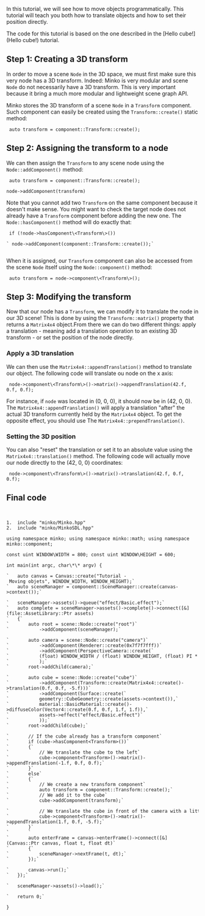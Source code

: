 In this tutorial, we will see how to move objects programmatically. This tutorial will teach you both how to translate objects and how to set their position directly.

The code for this tutorial is based on the one described in the [Hello cube!](Hello cube!) tutorial.

Step 1: Creating a 3D transform
-------------------------------

In order to move a scene `Node` in the 3D space, we must first make sure this very node has a 3D transform. Indeed: Minko is very modular and scene `Node` do not necessarily have a 3D transform. This is very important because it bring a much more modular and lightweight scene graph API.

Minko stores the 3D transform of a scene `Node` in a `Transform` component. Such component can easily be created using the `Transform::create()` static method:


```
 auto transform = component::Transform::create(); 
```


Step 2: Assigning the transform to a node
-----------------------------------------

We can then assign the `Transform` to any scene node using the `Node::addComponent()` method:


```
 auto transform = component::Transform::create();

node->addComponent(transform) 
```


Note that you cannot add two `Transform` on the same component because it doesn't make sense. You might want to check the target node does not already have a `Transform` component before adding the new one. The `Node::hasComponent()` method will do exactly that:


```
 if (!node->hasComponent\<Transform\>())

` node->addComponent(component::Transform::create());`


```


When it is assigned, our `Transform` component can also be accessed from the scene `Node` itself using the `Node::component()` method:


```
 auto transform = node->component\<Transform\>(); 
```


Step 3: Modifying the transform
-------------------------------

Now that our node has a `Transform`, we can modify it to translate the node in our 3D scene! This is done by using the `Transform::matrix()` property that returns a `Matrix4x4` object.From there we can do two different things: apply a translation - meaning add a translation operation to an existing 3D transform - or set the position of the node directly.

### Apply a 3D translation

We can then use the `Matrix4x4::appendTranslation()` method to translate our object. The following code will translate ou node on the x axis:


```
 node->component\<Transform\>()->matrix()->appendTranslation(42.f, 0.f, 0.f); 
```


For instance, if `node` was located in (0, 0, 0), it should now be in (42, 0, 0). The `Matrix4x4::appendTranslation()` will apply a translation "after" the actual 3D transform currently held by the `Matrix4x4` object. To get the opposite effect, you should use The `Matrix4x4::prependTranslation()`.

### Setting the 3D position

You can also "reset" the translation or set it to an absolute value using the `Matrix4x4::translation()` method. The following code will actually move our node directly to the (42, 0, 0) coordinates:


```
 node->component\<Transform\>()->matrix()->translation(42.f, 0.f, 0.f); 
```


Final code
----------


```


1.  include "minko/Minko.hpp"
2.  include "minko/MinkoSDL.hpp"

using namespace minko; using namespace minko::math; using namespace minko::component;

const uint WINDOW\WIDTH = 800; const uint WINDOW\HEIGHT = 600;

int main(int argc, char\*\* argv) {

`   auto canvas = Canvas::create("Tutorial - Moving objets", WINDOW_WIDTH, WINDOW_HEIGHT);`
`   auto sceneManager = component::SceneManager::create(canvas->context());`

`   sceneManager->assets()->queue("effect/Basic.effect");`
`   auto complete = sceneManager->assets()->complete()->connect([&](file::AssetLibrary::Ptr assets)                    `
`   {`
`       auto root = scene::Node::create("root")`
`           ->addComponent(sceneManager);`

`       auto camera = scene::Node::create("camera")`
`           ->addComponent(Renderer::create(0x7f7f7fff))`
`           ->addComponent(PerspectiveCamera::create(`
`           (float) WINDOW_WIDTH / (float) WINDOW_HEIGHT, (float) PI * 0.25f, .1f, 1000.f)`
`           );`
`       root->addChild(camera);`

`       auto cube = scene::Node::create("cube")`
`           ->addComponent(Transform::create(Matrix4x4::create()->translation(0.f, 0.f, -5.f)))`
`           ->addComponent(Surface::create(`
`           geometry::CubeGeometry::create(assets->context()),`
`           material::BasicMaterial::create()->diffuseColor(Vector4::create(0.f, 0.f, 1.f, 1.f)),`
`           assets->effect("effect/Basic.effect")`
`           ));`
`       root->addChild(cube);`

`       // If the cube already has a transform component`
`       if (cube->hasComponent<Transform>())`
`       {`
`           // We translate the cube to the left`
`           cube->component<Transform>()->matrix()->appendTranslation(-1.f, 0.f, 0.f);`
`       }`
`       else`
`       {`
`           // We create a new transform component`
`           auto transform = component::Transform::create();`
`           // We add it to the cube`
`           cube->addComponent(transform);`

`           // We translate the cube in front of the camera with a little lag to the right`
`           cube->component<Transform>()->matrix()->appendTranslation(1.f, 0.f, -5.f);`
`       }`
`       `
`       auto enterFrame = canvas->enterFrame()->connect([&](Canvas::Ptr canvas, float t, float dt)`
`       {`
`           sceneManager->nextFrame(t, dt);`
`       });`

`       canvas->run();`
`   });`

`   sceneManager->assets()->load();`

`   return 0;`

} 
```



